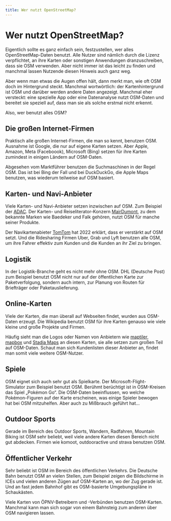 ```yaml
---
title: Wer nutzt OpenStreetMap?
---
```


# Wer nutzt OpenStreetMap?

Eigentlich sollte es ganz einfach sein, festzustellen, wer alles
OpenStreetMap-Daten benutzt. Alle Nutzer sind nämlich durch die Lizenz
verpflichtet, an ihre Karten oder sonstigen Anwendungen dranzuschreiben, dass
sie OSM verwenden. Aber nicht immer ist das leicht zu finden und manchmal
lassen Nutzende diesen Hinweis auch ganz weg.

Aber wenn man etwas die Augen offen hält, dann merkt man, wie oft OSM doch
im Hintergrund steckt. Manchmal wortwörtlich: der Kartenhintergrund ist
OSM und darüber werden andere Daten angezeigt. Manchmal eher versteckt: eine
spezielle App oder eine Datenanalyse nutzt OSM-Daten und bereitet sie speziell
auf, dass man sie als solche erstmal nicht erkennt.

Also, wer benutzt alles OSM?

## Die großen Internet-Firmen

Praktisch alle großen Internet-Firmen, die man so kennt, benutzen OSM. Ausnahme
ist Google, die nur auf eigene Karten setzen. Aber Apple, Amazon, Meta
(Faceboook), Microsoft (Bing) setzen für ihre Karten zumindest in einigen
Ländern auf OSM-Daten.

Abgesehen vom Marktführer benutzen die Suchmaschinen in der Regel OSM. Das ist
bei Bing der Fall und bei DuckDuckGo, die Apple Maps benutzen, was wiederum
teilweise auf OSM basiert.

## Karten- und Navi-Anbieter

Viele Karten- und Navi-Anbieter setzen inzwischen auf OSM. Zum Beispiel der
[ADAC](https://maps.adac.de/). Der Karten- und Reiseliterator-Konzern
[MairDumont](https://www.mairdumont.com/geschaftsbereiche/geodatenmanagement/),
zu dem bekannte Marken wie Baedeker und Falk gehören, nutzt OSM für manche
seiner Produkte.

Der Navikartenabieter [TomTom](https://www.tomtom.com/) hat 2022 erklärt, dass
er verstärkt auf OSM setzt. Und die Ridesharing Firmen Uber, Grab und Lyft
benutzen alle OSM, um ihre Fahrer effektiv zum Kunden und die Kunden an ihr
Ziel zu bringen.

## Logistik

In der Logistik-Branche geht es nicht mehr ohne OSM. DHL (Deutsche Post) zum
Beispiel benutzt OSM nicht nur auf der öffentlichen Karte zur Paketverfolgung,
sondern auch intern, zur Planung von Routen für Briefträger oder
Paketauslieferung.

## Online-Karten

Viele der Karten, die man überall auf Webseiten findet, wurden aus OSM-Daten
erzeugt. Die Wikipedia benutzt OSM für ihre Karten genauso wie viele kleine
und große Projekte und Firmen.

Häufig sieht man die Logos oder Namen von Anbietern wie
[maptiler](https://maptiler.com/), [mapbox](https://mapbox.com/) und [Stadia
Maps](https://stadiamaps.com/) an diesen Karten, sie alle setzen zum großen
Teil auf OSM-Daten. Schaut man sich Kundenlisten dieser Anbieter an, findet man
somit viele weitere OSM-Nutzer.

## Spiele

OSM eignet sich auch sehr gut als Spielkarte. Der Microsoft-Flight-Simulator
zum Beispiel benutzt OSM. Berühmt berüchtigt ist in OSM-Kreisen das Spiel
„Pokémon Go“. Die OSM-Daten beeinflussen, wo welche Pokémon-Figuren auf der
Karte erscheinen, was einige Spieler bewogen hat bei OSM mitzuhelfen. Aber
auch zu Mißbrauch geführt hat...

## Outdoor Sports

Gerade im Bereich des Outdoor Sports, Wandern, Radfahren, Mountain Biking ist
OSM sehr beliebt, weil viele andere Karten diesen Bereich nicht gut abdecken.
Firmen wie komoot, outdooractive und strava benutzen OSM.

## Öffentlicher Verkehr

Sehr beliebt ist OSM im Bereich des öffentlichen Verkehrs. Die Deutsche Bahn
benutzt OSM an vielen Stellen, zum Beispiel zeigen die Bildschirme in ICEs und
vielen anderen Zügen auf OSM-Karten an, wo der Zug gerade ist. Und an fast
jedem Bahnhof gibt es OSM-basierte Umgebungspläne in Schaukästen.

Viele Karten von ÖPNV-Betreibern und -Verbünden benutzen OSM-Karten. Manchmal
kann man sich sogar von einem Bahnsteig zum anderen über OSM navigieren
lassen.

